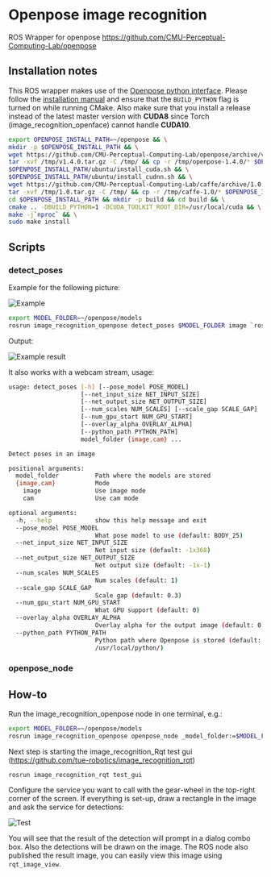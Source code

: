 # Openpose image recognition

ROS Wrapper for openpose https://github.com/CMU-Perceptual-Computing-Lab/openpose

## Installation notes

This ROS wrapper makes use of the [Openpose python interface](https://github.com/CMU-Perceptual-Computing-Lab/openpose/blob/master/doc/modules/python_module.md).
Please follow the [installation manual](https://github.com/CMU-Perceptual-Computing-Lab/openpose/blob/master/doc/installation.md) and ensure that the `BUILD_PYTHON` flag is turned on while running CMake. Also make sure that you install a release instead of the latest master version with **CUDA8** since Torch (image_recognition_openface) cannot handle **CUDA10**.

```bash
export OPENPOSE_INSTALL_PATH=~/openpose && \
mkdir -p $OPENPOSE_INSTALL_PATH && \
wget https://github.com/CMU-Perceptual-Computing-Lab/openpose/archive/v1.4.0.tar.gz -O /tmp/v1.4.0.tar.gz && \
tar -xvf /tmp/v1.4.0.tar.gz -C /tmp/ && cp -r /tmp/openpose-1.4.0/* $OPENPOSE_INSTALL_PATH  \
$OPENPOSE_INSTALL_PATH/ubuntu/install_cuda.sh && \
$OPENPOSE_INSTALL_PATH/ubuntu/install_cudnn.sh && \
wget https://github.com/CMU-Perceptual-Computing-Lab/caffe/archive/1.0.tar.gz -O /tmp/1.0.tar.gz && \
tar -xvf /tmp/1.0.tar.gz -C /tmp/ && cp -r /tmp/caffe-1.0/* $OPENPOSE_INSTALL_PATH/3rdparty/caffe && \
cd $OPENPOSE_INSTALL_PATH && mkdir -p build && cd build && \
cmake .. -DBUILD_PYTHON=1 -DCUDA_TOOLKIT_ROOT_DIR=/usr/local/cuda && \
make -j`nproc` && \
sudo make install
```

## Scripts

### detect_poses

Example for the following picture:

![Example](doc/example.jpg)

```bash
export MODEL_FOLDER=~/openpose/models
rosrun image_recognition_openpose detect_poses $MODEL_FOLDER image `rospack find image_recognition_openpose`/doc/example.jpg
```

Output:

![Example result](doc/example_result.jpg)

It also works with a webcam stream, usage:

```bash
usage: detect_poses [-h] [--pose_model POSE_MODEL]
                    [--net_input_size NET_INPUT_SIZE]
                    [--net_output_size NET_OUTPUT_SIZE]
                    [--num_scales NUM_SCALES] [--scale_gap SCALE_GAP]
                    [--num_gpu_start NUM_GPU_START]
                    [--overlay_alpha OVERLAY_ALPHA]
                    [--python_path PYTHON_PATH]
                    model_folder {image,cam} ...

Detect poses in an image

positional arguments:
  model_folder          Path where the models are stored
  {image,cam}           Mode
    image               Use image mode
    cam                 Use cam mode

optional arguments:
  -h, --help            show this help message and exit
  --pose_model POSE_MODEL
                        What pose model to use (default: BODY_25)
  --net_input_size NET_INPUT_SIZE
                        Net input size (default: -1x368)
  --net_output_size NET_OUTPUT_SIZE
                        Net output size (default: -1x-1)
  --num_scales NUM_SCALES
                        Num scales (default: 1)
  --scale_gap SCALE_GAP
                        Scale gap (default: 0.3)
  --num_gpu_start NUM_GPU_START
                        What GPU support (default: 0)
  --overlay_alpha OVERLAY_ALPHA
                        Overlay alpha for the output image (default: 0.6)
  --python_path PYTHON_PATH
                        Python path where Openpose is stored (default:
                        /usr/local/python/)
```

### openpose_node

## How-to

Run the image_recognition_openpose node in one terminal, e.g.:

```bash
export MODEL_FOLDER=~/openpose/models
rosrun image_recognition_openpose openpose_node _model_folder:=$MODEL_FOLDER
```

Next step is starting the image_recognition_Rqt test gui (https://github.com/tue-robotics/image_recognition_rqt)

    rosrun image_recognition_rqt test_gui

Configure the service you want to call with the gear-wheel in the top-right corner of the screen. If everything is set-up, draw a rectangle in the image and ask the service for detections:

![Test](doc/openpose.png)

You will see that the result of the detection will prompt in a dialog combo box. Also the detections will be drawn on the image. The ROS node also published the result image, you can easily view this image using `rqt_image_view`.
